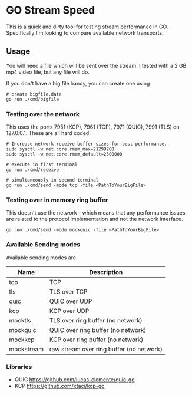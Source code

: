 # GO Stream Speed

This is a quick and dirty tool for testing stream performance in GO.
Specifically I'm looking to compare available network transports.

## Usage

You will need a file which will be sent over the stream. I tested with a 2 GB
mp4 video file, but any file will do.

If you don't have a big file handy, you can create one using

```shell
# create bigfile.data
go run ./cmd/bigfile
```

### Testing over the network

This uses the ports 7951 (KCP), 7961 (TCP), 7971 (QUIC), 7991 (TLS)
on 127.0.0.1. These are all hard coded.

```shell
# Increase network receive buffer sizes for best performance.
sudo sysctl -w net.core.rmem_max=21299200
sudo sysctl -w net.core.rmem_default=2500000

# execute in first terminal
go run ./cmd/receive

# simultaneously in second terminal
go run ./cmd/send -mode tcp -file <PathToYourBigFile>
```

### Testing over in memory ring buffer

This doesn't use the network - which means that any performance issues are
related to the protocol implementation and not the network interface.

```shell
go run ./cmd/send -mode mockquic -file <PathToYourBigFile>
```

### Available Sending modes

Available sending modes are

Name       | Description
-----------|-------------------------------------------------
tcp        | TCP
tls        | TLS over TCP
quic       | QUIC over UDP
kcp        | KCP over UDP
mocktls    | TLS over ring buffer (no network)
mockquic   | QUIC over ring buffer (no network)
mockkcp    | KCP over ring buffer (no network)
mockstream | raw stream over ring buffer (no network)

### Libraries

 - QUIC https://github.com/lucas-clemente/quic-go
 - KCP https://github.com/xtaci/kcp-go
